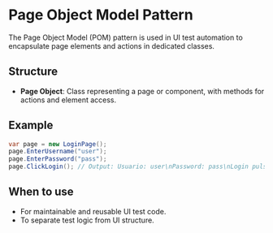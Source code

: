 # Page Object Model Pattern

The Page Object Model (POM) pattern is used in UI test automation to encapsulate page elements and actions in dedicated classes.

## Structure

- **Page Object**: Class representing a page or component, with methods for actions and element access.

## Example

```csharp
var page = new LoginPage();
page.EnterUsername("user");
page.EnterPassword("pass");
page.ClickLogin(); // Output: Usuario: user\nPassword: pass\nLogin pulsado
```

## When to use

- For maintainable and reusable UI test code.
- To separate test logic from UI structure.
